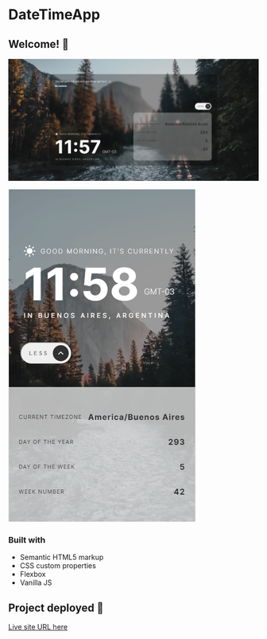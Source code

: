 # DateTimeApp

## Welcome! 👋

![Desktop screenshot](./images/screenshot-desktop.PNG)

![Mobile screenshot](./images/screenshot-mobile.PNG)

### Built with

- Semantic HTML5 markup
- CSS custom properties
- Flexbox
- Vanilla JS

## Project deployed 🚀

[Live site URL here](https://main--dynamic-concha-894608.netlify.app/)
